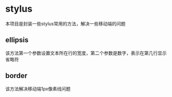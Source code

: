 # stylus
本项目是封装一些stylus常用的方法，解决一些移动端的问题

## ellipsis
该方法第一个参数设置文本所在行的宽度，第二个参数是数字，表示在第几行显示省略符
## border
该方法解决移动端1px像素线问题
